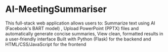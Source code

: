 # AI-MeetingSummariser
This full-stack web application allows users to:  Summarize text using AI (Facebook's BART model) , Upload PowerPoint (PPTX) files and automatically generate concise summaries, View clean, formatted results in a user-friendly interface  Built with Python (Flask) for the backend and HTML/CSS/JavaScript for the frontend
